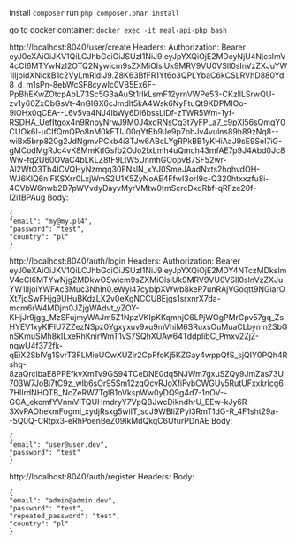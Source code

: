 install `composer`
run `php composer.phar install`

go to docker container: `docker exec -it meal-api-php bash`


http://localhost:8040/user/create
Headers:
 Authorization: Bearer eyJ0eXAiOiJKV1QiLCJhbGciOiJSUzI1NiJ9.eyJpYXQiOjE2MDcyNjU4NjcsImV4cCI6MTYwNzI2OTQ2Nywicm9sZXMiOlsiUk9MRV9VU0VSIl0sInVzZXJuYW1lIjoidXNlckB1c2VyLmRldiJ9.Z8K63BfFR1Yt6o3QPLYbaC6kCSLRVhD880Yd8_d_m1sPn-8ebWcSF8cywIc0VB5Ex6F-PpBhEKwZOtcpAbL73Sc5G3aAuSt1rlkLsmF12yrnVWPe53-CKzllLSrwQU-zv1y60ZxObGsVt-4nGIGX6cJmdlt5kA4Wsk6NyFtuQt9KDPMIOo-9iOHx0qCEA--L6v5va4NJ4lbWy6DI6bssLlDf-zTWR5Wm-1yf-RSDHA_UefItgox4n9RnpyNrwJ9M0J4xdRNsCq3t7yFPLa7_c9pXl56sQmqY0CUOk6I-uCIfQmQPo8nM0kFTIJ00qYtEb9Je9p7bbJv4vulns89h89zNq8--wiBx5brp820g2JdNgmvPCxb4i3TJw6ABcLYgRPkBB1yKHiAaJ9sE9SeI7iG-gMCodMgRJc4vK8MmKtIGsfb2OJo2IxLmh4uQmch43mfAE7p9J4Abd0Jc8Ww-fq2U60OVaC4bLKLZ8tF9LtW5UnmhGOopvB7SF52wr-Al2WtO3Th4ICVQHyNzmqq30ENslN_xYJ0SmeJAadNxts2hqhvdOH-WJ6KlQ6nIFKSXrr0LxjWmS2U1X5ZyNoAE4FfwI3orl9c-Q320htxxzfu8i-4CVbW6nwb2D7pWVvdyDayvMyrVMtw0tmScrcDxqRbf-qRFze20f-I2i1BPAug
Body:
```
{
"email": "my@my.pl4",
"password": "test",
"country": "pl"
}
```

http://localhost:8040/auth/login
Headers:
 Authorization: Bearer eyJ0eXAiOiJKV1QiLCJhbGciOiJSUzI1NiJ9.eyJpYXQiOjE2MDY4NTczMDksImV4cCI6MTYwNjg2MDkwOSwicm9sZXMiOlsiUk9MRV9VU0VSIl0sInVzZXJuYW1lIjoiYWFAc3Muc3NhIn0.eWyi47cyblpXWwb8keP7unRAjVGoqtt9NGiarOXt7jqSwFHjg9UHuBKdzLX2v0eXgNCCU8Ejgs1srxnrX7da-mcm6rW4MDjm0JZjgWAdvt_yZOY-KHjJr9jgg_MzSFujmyWAJm5Z1NpzVKIpKKqmnjC6LPjWOgPMrGpv57gq_ZsHYEV1xyKlFIU7ZZezNSpz0Ygxyxuv9xu9mVhiM6SRuxsOuMuaCLbymn2SbGnSKmuSMh8kILxeRhKnirWmT1vS7SQhXUAw64TddpIibC_Pmxv2ZjZ-nqwU4f372fk-qEiX2SblVg1SvrT3FLMieUCwXUZir2CpFfoKj5KZGay4wppQfS_sjQIY0PQh4Rshq-8zaQrclbaE8PPEfkvXmTv9GS94TCeDNE0dq5NJWm7gxuSZQy9JmZas73U703W7JoBj7tC9z_wlb6sOr95Sm12zqQcvRJoXfiFvbCWGUy5RutUFxxkrIcg67HIIrdNHQTB_NcZeRW7Tgl81oVkspWw0yDQ9g4d7-1nOV--GCA_ekcmfYVnmVlTQUHmdryY7VpQBJwcDikndhrU_EEw-kJy6R-3XvPAOhekmFogmi_xydjRsxg5wiIT_scJ9WBIiZPyl3RmT1dG-R_4F1sht29a--5Q0Q-CRtpx3-eRhPoenBeZ09IkMdQkqC6UfurPDnAE
Body:
```
{
"email": "user@user.dev",
"password": "test"
}
```

http://localhost:8040/auth/register
Headers:
Body:
```
{
"email": "admin@admin.dev",
"password": "test",
"repeated_password": "test",
"country": "pl"
}
```
